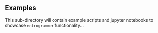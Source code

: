 ## Examples

This sub-directory will contain example scripts and jupyter notebooks to
showcase `entrogrammer` functionality... 
